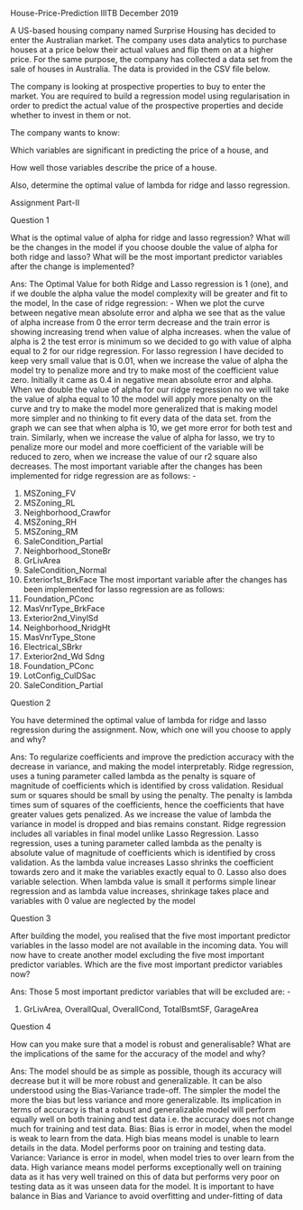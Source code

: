 House-Price-Prediction IIITB December 2019

A US-based housing company named Surprise Housing has decided to enter the Australian market. The company uses data analytics to purchase houses at a price below their actual values and flip them on at a higher price. For the same purpose, the company has collected a data set from the sale of houses in Australia. The data is provided in the CSV file below.

The company is looking at prospective properties to buy to enter the market. You are required to build a regression model using regularisation in order to predict the actual value of the prospective properties and decide whether to invest in them or not.

The company wants to know:

Which variables are significant in predicting the price of a house, and

How well those variables describe the price of a house.

Also, determine the optimal value of lambda for ridge and lasso regression.

Assignment Part-II


Question 1

What is the optimal value of alpha for ridge and lasso regression? What will be the changes in the model if you choose double the value of alpha for both ridge and lasso? What will be the most important predictor variables after the change is implemented?

Ans:
The Optimal Value for both Ridge and Lasso regression is 1 (one), and if we double the alpha value the 
model complexity will be greater and fit to the model, 
In the case of ridge regression: - When we plot the curve between negative mean absolute error and 
alpha we see that as the value of alpha increase from 0 the error term decrease and the train error is 
showing increasing trend when value of alpha increases. 
when the value of alpha is 2 the test error is minimum so we decided to go with value of alpha equal to 2 
for our ridge regression.
For lasso regression I have decided to keep very small value that is 0.01, when we increase the value of 
alpha the model try to penalize more and try to make most of the coefficient value zero.
Initially it came as 0.4 in negative mean absolute error and alpha. 
When we double the value of alpha for our ridge regression no we will take the value of alpha equal to 
10 the model will apply more penalty on the curve and try to make the model more generalized that is 
making model more simpler and no thinking to fit every data of the data set. from the graph we can see 
that when alpha is 10, we get more error for both test and train. 
Similarly, when we increase the value of alpha for lasso, we try to penalize more our model and more 
coefficient of the variable will be reduced to zero, when we increase the value of our r2 square also 
decreases. The most important variable after the changes has been implemented for ridge regression are 
as follows: -
1. MSZoning_FV 
2. MSZoning_RL 
3. Neighborhood_Crawfor 
4. MSZoning_RH 
5. MSZoning_RM 
6. SaleCondition_Partial 
7. Neighborhood_StoneBr 
8. GrLivArea 
9. SaleCondition_Normal 
10. Exterior1st_BrkFace 
The most important variable after the changes has been implemented for lasso regression are as follows:
1. Foundation_PConc 
2. MasVnrType_BrkFace
3. Exterior2nd_VinylSd
4. Neighborhood_NridgHt 
5. MasVnrType_Stone 
6. Electrical_SBrkr
7. Exterior2nd_Wd Sdng 
8. Foundation_PConc 
9. LotConfig_CulDSac
10. SaleCondition_Partial


Question 2

You have determined the optimal value of lambda for ridge and lasso regression during the assignment. Now, which one will you choose to apply and why?

Ans:
To regularize coefficients and improve the prediction accuracy with the decrease in variance, and making 
the model interpretably. 
Ridge regression, uses a tuning parameter called lambda as the penalty is square of magnitude of 
coefficients which is identified by cross validation. 
Residual sum or squares should be small by using the penalty. 
The penalty is lambda times sum of squares of the coefficients, hence the coefficients that have greater 
values gets penalized. 
As we increase the value of lambda the variance in model is dropped and bias remains constant. 
Ridge regression includes all variables in final model unlike Lasso Regression. 
Lasso regression, uses a tuning parameter called lambda as the penalty is absolute value of magnitude 
of coefficients which is identified by cross validation. 
As the lambda value increases Lasso shrinks the coefficient towards zero and it make the variables 
exactly equal to 0. Lasso also does variable selection. 
When lambda value is small it performs simple linear regression and as lambda value increases, 
shrinkage takes place and variables with 0 value are neglected by the model


Question 3

After building the model, you realised that the five most important predictor variables in the lasso model are not available in the incoming data. You will now have to create another model excluding the five most important predictor variables. Which are the five most important predictor variables now?

Ans:
Those 5 most important predictor variables that will be excluded are: -
1. GrLivArea, OverallQual, OverallCond, TotalBsmtSF, GarageArea


Question 4

How can you make sure that a model is robust and generalisable? What are the implications of the same for the accuracy of the model and why?

Ans:
The model should be as simple as possible, though its accuracy will decrease but it will be more robust 
and generalizable.
It can be also understood using the Bias-Variance trade-off. 
The simpler the model the more the bias but less variance and more generalizable. 
Its implication in terms of accuracy is that a robust and generalizable model will perform equally well on 
both training and test data i.e. the accuracy does not change much for training and test data. 
Bias: Bias is error in model, when the model is weak to learn from the data. High bias means model is 
unable to learn details in the data. 
Model performs poor on training and testing data. 
Variance: Variance is error in model, when model tries to over learn from the data. 
High variance means model performs exceptionally well on training data as it has very well trained on 
this of data but performs very poor on testing data as it was unseen data for the model. 
It is important to have balance in Bias and Variance to avoid overfitting and under-fitting of data 
